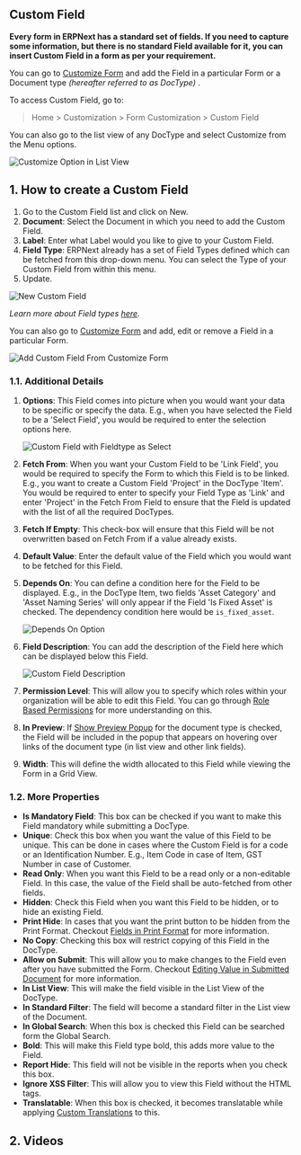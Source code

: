 ## Custom Field

**Every form in ERPNext has a standard set of fields. If you need to capture some information, but there is no standard Field available for it, you can insert Custom Field in a form as per your requirement.**

You can go to [Customize Form](https://docs.erpnext.com/docs/v13/user/manual/en/customize-erpnext/customize-form) and add the Field in a particular Form or a Document type _(hereafter referred to as DocType)_ .

To access Custom Field, go to:

> Home > Customization > Form Customization > Custom Field

You can also go to the list view of any DocType and select Customize from the Menu options.

![Customize Option in List View](https://docs.erpnext.com/files/customize-option-in-list-view.png)

## 1\. How to create a Custom Field

1.  Go to the Custom Field list and click on New.
2.  **Document**: Select the Document in which you need to add the Custom Field.
3.  **Label**: Enter what Label would you like to give to your Custom Field.
4.  **Field Type**: ERPNext already has a set of Field Types defined which can be fetched from this drop-down menu. You can select the Type of your Custom Field from within this menu.
5.  Update.

![New Custom Field](https://docs.erpnext.com/files/new-custom-field.png)

_Learn more about Field types [here](https://docs.erpnext.com/docs/v13/user/manual/en/customize-erpnext/articles/field-types.html)._

You can also go to [Customize Form](https://docs.erpnext.com/docs/v13/user/manual/en/customize-erpnext/customize-form) and add, edit or remove a Field in a particular Form.

![Add Custom Field From Customize Form](https://docs.erpnext.com/files/customize-erpnext-custom-field-from-customize-form.gif)

### 1.1. Additional Details

1.  **Options**: This Field comes into picture when you would want your data to be specific or specify the data. E.g., when you have selected the Field to be a 'Select Field', you would be required to enter the selection options here.
    
    ![Custom Field with Fieldtype as Select](https://docs.erpnext.com/files/custom-field-with-select-fieldtype.png)
    
2.  **Fetch From**: When you want your Custom Field to be 'Link Field', you would be required to specify the Form to which this Field is to be linked. E.g., you want to create a Custom Field 'Project' in the DocType 'Item'. You would be required to enter to specify your Field Type as 'Link' and enter 'Project' in the Fetch From Field to ensure that the Field is updated with the list of all the required DocTypes.
    
3.  **Fetch If Empty**: This check-box will ensure that this Field will be not overwritten based on Fetch From if a value already exists.
4.  **Default Value**: Enter the default value of the Field which you would want to be fetched for this Field.
5.  **Depends On**: You can define a condition here for the Field to be displayed. E.g., in the DocType Item, two fields 'Asset Category' and 'Asset Naming Series' will only appear if the Field 'Is Fixed Asset' is checked. The dependency condition here would be `is_fixed_asset`.
    
    ![Depends On Option](https://docs.erpnext.com/files/custom-field-dpends-on.png)
    
6.  **Field Description**: You can add the description of the Field here which can be displayed below this Field.
    
    ![Custom Field Description](https://docs.erpnext.com/files/custom-field-description.png)
    
7.  **Permission Level**: This will allow you to specify which roles within your organization will be able to edit this Field. You can go through [Role Based Permissions](https://docs.erpnext.com/docs/v13/user/manual/en/setting-up/users-and-permissions/role-based-permissions) for more understanding on this.
    
8.  **In Preview**: If [Show Preview Popup](https://docs.erpnext.com/docs/v13/user/manual/en/customize-erpnext/customize-form#13-more-properties) for the document type is checked, the Field will be included in the popup that appears on hovering over links of the document type (in list view and other link fields).
9.  **Width**: This will define the width allocated to this Field while viewing the Form in a Grid View.

### 1.2. More Properties

*   **Is Mandatory Field**: This box can be checked if you want to make this Field mandatory while submitting a DocType.
*   **Unique**: Check this box when you want the value of this Field to be unique. This can be done in cases where the Custom Field is for a code or an Identification Number. E.g., Item Code in case of Item, GST Number in case of Customer.
*   **Read Only**: When you want this Field to be a read only or a non-editable Field. In this case, the value of the Field shall be auto-fetched from other fields.
*   **Hidden**: Check this Field when you want this Field to be hidden, or to hide an existing Field.
*   **Print Hide**: In cases that you want the print button to be hidden from the Print Format. Checkout [Fields in Print Format](https://docs.erpnext.com/docs/v13/user/manual/en/customize-erpnext/articles/making-fields-visible-in-print-format) for more information.
*   **No Copy**: Checking this box will restrict copying of this Field in the DocType.
*   **Allow on Submit**: This will allow you to make changes to the Field even after you have submitted the Form. Checkout [Editing Value in Submitted Document](https://docs.erpnext.com/docs/v13/user/manual/en/customize-erpnext/articles/allow-fields-to-be-changed-after-submission) for more information.
*   **In List View**: This will make the field visible in the List View of the DocType.
*   **In Standard Filter**: The field will become a standard filter in the List view of the Document.
*   **In Global Search**: When this box is checked this Field can be searched form the Global Search.
*   **Bold**: This will make this Field type bold, this adds more value to the Field.
*   **Report Hide**: This field will not be visible in the reports when you check this box.
*   **Ignore XSS Filter**: This will allow you to view this Field without the HTML tags.
*   **Translatable**: When this box is checked, it becomes translatable while applying [Custom Translations](https://docs.erpnext.com/docs/v13/user/manual/en/setting-up/print/custom-translations) to this.

## 2\. Videos